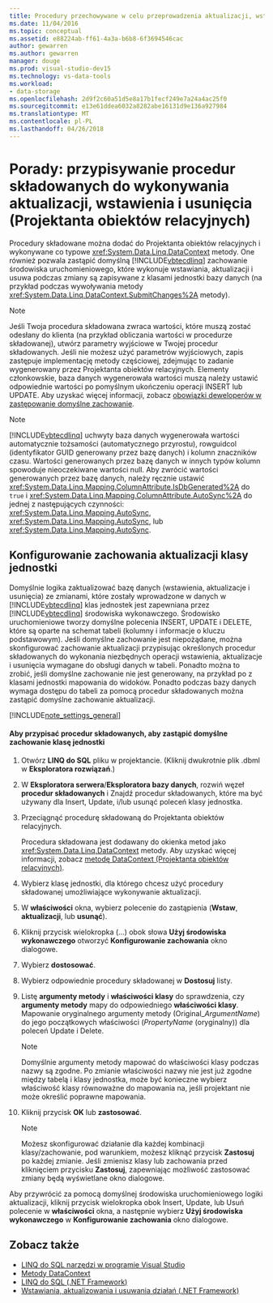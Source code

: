```yaml
---
title: Procedury przechowywane w celu przeprowadzenia aktualizacji, wstawiania i usuwania w składniku Linq to SQL Projektanta obiektów relacyjnych
ms.date: 11/04/2016
ms.topic: conceptual
ms.assetid: e88224ab-ff61-4a3a-b6b8-6f3694546cac
author: gewarren
ms.author: gewarren
manager: douge
ms.prod: visual-studio-dev15
ms.technology: vs-data-tools
ms.workload:
- data-storage
ms.openlocfilehash: 2d9f2c60a51d5e8a17b1fecf249e7a24a4ac25f0
ms.sourcegitcommit: e13e61ddea6032a8282abe16131d9e136a927984
ms.translationtype: MT
ms.contentlocale: pl-PL
ms.lasthandoff: 04/26/2018
---
```

# <a name="how-to-assign-stored-procedures-to-perform-updates-inserts-and-deletes-or-designer"></a>Porady: przypisywanie procedur składowanych do wykonywania aktualizacji, wstawienia i usunięcia (Projektanta obiektów relacyjnych)
Procedury składowane można dodać do Projektanta obiektów relacyjnych i wykonywane co typowe <xref:System.Data.Linq.DataContext> metody. One również pozwala zastąpić domyślną [!INCLUDE[vbtecdlinq](../data-tools/includes/vbtecdlinq_md.md)] zachowanie środowiska uruchomieniowego, które wykonuje wstawiania, aktualizacji i usuwa podczas zmiany są zapisywane z klasami jednostki bazy danych (na przykład podczas wywoływania metody <xref:System.Data.Linq.DataContext.SubmitChanges%2A> metody).

> [!NOTE]
>  Jeśli Twoja procedura składowana zwraca wartości, które muszą zostać odesłany do klienta (na przykład obliczania wartości w procedurze składowanej), utwórz parametry wyjściowe w Twojej procedur składowanych. Jeśli nie możesz użyć parametrów wyjściowych, zapis zastępuje implementację metody częściowej, zdejmując to zadanie wygenerowany przez Projektanta obiektów relacyjnych. Elementy członkowskie, baza danych wygenerowała wartości muszą należy ustawić odpowiednie wartości po pomyślnym ukończeniu operacji INSERT lub UPDATE. Aby uzyskać więcej informacji, zobacz [obowiązki deweloperów w zastępowanie domyślne zachowanie](/dotnet/framework/data/adonet/sql/linq/responsibilities-of-the-developer-in-overriding-default-behavior).

> [!NOTE]
>  [!INCLUDE[vbtecdlinq](../data-tools/includes/vbtecdlinq_md.md)] uchwyty baza danych wygenerowała wartości automatycznie tożsamości (automatycznego przyrostu), rowguidcol (identyfikator GUID generowany przez bazę danych) i kolumn znaczników czasu. Wartości generowanych przez bazę danych w innych typów kolumn spowoduje nieoczekiwane wartości null. Aby zwrócić wartości generowanych przez bazę danych, należy ręcznie ustawić <xref:System.Data.Linq.Mapping.ColumnAttribute.IsDbGenerated%2A> do `true` i <xref:System.Data.Linq.Mapping.ColumnAttribute.AutoSync%2A> do jednej z następujących czynności: <xref:System.Data.Linq.Mapping.AutoSync>, <xref:System.Data.Linq.Mapping.AutoSync>, lub <xref:System.Data.Linq.Mapping.AutoSync>.

## <a name="configuring-the-update-behavior-of-an-entity-class"></a>Konfigurowanie zachowania aktualizacji klasy jednostki
 Domyślnie logika zaktualizować bazę danych (wstawienia, aktualizacje i usunięcia) ze zmianami, które zostały wprowadzone w danych w [!INCLUDE[vbtecdlinq](../data-tools/includes/vbtecdlinq_md.md)] klas jednostek jest zapewniana przez [!INCLUDE[vbtecdlinq](../data-tools/includes/vbtecdlinq_md.md)] środowiska wykonawczego. Środowisko uruchomieniowe tworzy domyślne polecenia INSERT, UPDATE i DELETE, które są oparte na schemat tabeli (kolumny i informacje o kluczu podstawowym). Jeśli domyślne zachowanie jest niepożądane, można skonfigurować zachowanie aktualizacji przypisując określonych procedur składowanych do wykonania niezbędnych operacji wstawienia, aktualizacje i usunięcia wymagane do obsługi danych w tabeli. Ponadto można to zrobić, jeśli domyślne zachowanie nie jest generowany, na przykład po z klasami jednostki mapowania do widoków. Ponadto podczas bazy danych wymaga dostępu do tabeli za pomocą procedur składowanych można zastąpić domyślne zachowanie aktualizacji.

[!INCLUDE[note_settings_general](../data-tools/includes/note_settings_general_md.md)]

#### <a name="to-assign-stored-procedures-to-override-the-default-behavior-of-an-entity-class"></a>Aby przypisać procedur składowanych, aby zastąpić domyślne zachowanie klasę jednostki

1.  Otwórz **LINQ do SQL** pliku w projektancie. (Kliknij dwukrotnie plik .dbml w **Eksploratora rozwiązań**.)

2.  W **Eksploratora serwera**/**Eksploratora bazy danych**, rozwiń węzeł **procedur składowanych** i Znajdź procedur składowanych, które ma być używany dla Insert, Update, i/lub usunąć poleceń klasy jednostka.

3.  Przeciągnąć procedurę składowaną do Projektanta obiektów relacyjnych.

     Procedura składowana jest dodawany do okienka metod jako <xref:System.Data.Linq.DataContext> metody. Aby uzyskać więcej informacji, zobacz [metodę DataContext (Projektanta obiektów relacyjnych)](../data-tools/datacontext-methods-o-r-designer.md).

4.  Wybierz klasę jednostki, dla którego chcesz użyć procedury składowanej umożliwiające wykonywanie aktualizacji.

5.  W **właściwości** okna, wybierz polecenie do zastąpienia (**Wstaw**, **aktualizacji**, lub **usunąć**).

6.  Kliknij przycisk wielokropka (...) obok słowa **Użyj środowiska wykonawczego** otworzyć **Konfigurowanie zachowania** okno dialogowe.

7.  Wybierz **dostosować**.

8.  Wybierz odpowiednie procedury składowanej w **Dostosuj** listy.

9. Listę **argumenty metody** i **właściwości klasy** do sprawdzenia, czy **argumenty metody** mapy do odpowiedniego **właściwości klasy**. Mapowanie oryginalnego argumenty metody (Original_*ArgumentName*) do jego początkowych właściwości (*PropertyName* (oryginalny)) dla poleceń Update i Delete.

    > [!NOTE]
    >  Domyślnie argumenty metody mapować do właściwości klasy podczas nazwy są zgodne. Po zmianie właściwości nazwy nie jest już zgodne między tabelą i klasy jednostka, może być konieczne wybierz właściwość klasy równoważne do mapowania na, jeśli projektant nie może określić poprawne mapowania.

10. Kliknij przycisk **OK** lub **zastosować**.

    > [!NOTE]
    >  Możesz skonfigurować działanie dla każdej kombinacji klasy/zachowanie, pod warunkiem, możesz kliknąć przycisk **Zastosuj** po każdej zmianie. Jeśli zmienisz klasy lub zachowania przed kliknięciem przycisku **Zastosuj**, zapewniając możliwość zastosować zmiany będą wyświetlane okno dialogowe.

Aby przywrócić za pomocą domyślnej środowiska uruchomieniowego logiki aktualizacji, kliknij przycisk wielokropka obok Insert, Update, lub Usuń polecenie w **właściwości** okna, a następnie wybierz **Użyj środowiska wykonawczego** w  **Konfigurowanie zachowania** okno dialogowe.

## <a name="see-also"></a>Zobacz także

- [LINQ do SQL narzędzi w programie Visual Studio](../data-tools/linq-to-sql-tools-in-visual-studio2.md)
- [Metody DataContext](../data-tools/datacontext-methods-o-r-designer.md)
- [LINQ do SQL (.NET Framework)](/dotnet/framework/data/adonet/sql/linq/index)
- [Wstawiania, aktualizowania i usuwania działań (.NET Framework)](/dotnet/framework/data/adonet/sql/linq/insert-update-and-delete-operations)